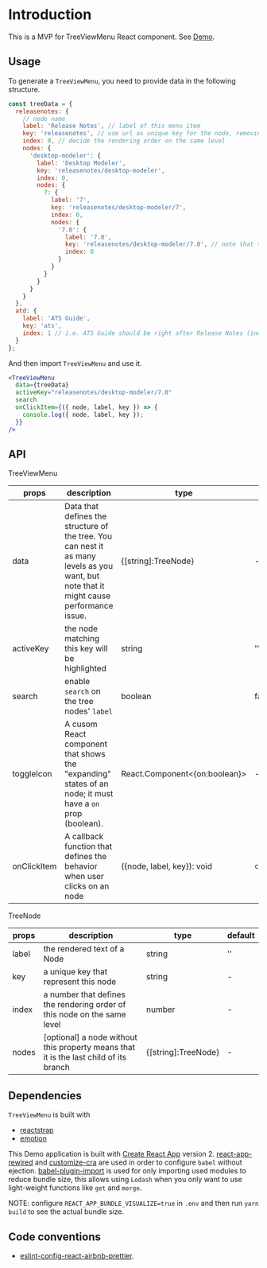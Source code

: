 # Introduction

This is a MVP for TreeViewMenu React component. See [Demo](https://iannbing.github.io/hello-tree-view-menu).

## Usage

To generate a `TreeViewMenu`, you need to provide data in the following structure.

```javascript
const treeData = {
  releasenotes: {
    // node name
    label: 'Release Notes', // label of this menu item
    key: 'releasenotes', // use url as unique key for the node, removing leading and trailing slashes
    index: 0, // decide the rendering order on the same level
    nodes: {
      'desktop-modeler': {
        label: 'Desktop Modeler',
        key: 'releasenotes/desktop-modeler',
        index: 0,
        nodes: {
          7: {
            label: '7',
            key: 'releasenotes/desktop-modeler/7',
            index: 0,
            nodes: {
              '7.0': {
                label: '7.0',
                key: 'releasenotes/desktop-modeler/7.0', // note that the URL is not necessarily reflecting the node path
                index: 0
              }
            }
          }
        }
      }
    }
  },
  atd: {
    label: 'ATS Guide',
    key: 'ats',
    index: 1 // i.e. ATS Guide should be right after Release Notes (index: 0)
  }
};
```

And then import `TreeViewMenu` and use it.

```jsx
<TreeViewMenu
  data={treeData}
  activeKey="releasenotes/desktop-modeler/7.0"
  search
  onClickItem={({ node, label, key }) => {
    console.log({ node, label, key });
  }}
/>
```

## API

TreeViewMenu

| props       | description                                                                                                                              | type                          | default        |
| ----------- | ---------------------------------------------------------------------------------------------------------------------------------------- | ----------------------------- | -------------- |
| data        | Data that defines the structure of the tree. You can nest it as many levels as you want, but note that it might cause performance issue. | {[string]:TreeNode}           | -              |
| activeKey   | the node matching this key will be highlighted                                                                                           | string                        | ''             |
| search      | enable `search` on the tree nodes' `label`                                                                                               | boolean                       | false          |
| toggleIcon  | A cusom React component that shows the "expanding" states of an node; it must have a `on` prop (boolean).                                | React.Component<{on:boolean}> | -              |
| onClickItem | A callback function that defines the behavior when user clicks on an node                                                                | ({node, label, key}): void    | `console.warn` |

TreeNode

| props | description                                                                             | type                | default |
| ----- | --------------------------------------------------------------------------------------- | ------------------- | ------- |
| label | the rendered text of a Node                                                             | string              | ''      |
| key   | a unique key that represent this node                                                   | string              | -       |
| index | a number that defines the rendering order of this node on the same level                | number              | -       |
| nodes | \[optional\] a node without this property means that it is the last child of its branch | {[string]:TreeNode} | -       |

## Dependencies

`TreeViewMenu` is built with

- [reactstrap](https://reactstrap.github.io/)
- [emotion](https://emotion.sh/)

This Demo application is built with [Create React App](https://github.com/facebook/create-react-app) version 2. [react-app-rewired](https://github.com/timarney/react-app-rewired) and [customize-cra](https://github.com/arackaf/customize-cra) are used in order to configure `babel` without ejection. [babel-plugin-import](https://github.com/ant-design/babel-plugin-import) is used for only importing used modules to reduce bundle size, this allows using `Lodash` when you only want to use light-weight functions like `get` and `merge`.

NOTE: configure `REACT_APP_BUNDLE_VISUALIZE=true` in `.env` and then run `yarn build` to see the actual bundle size.

## Code conventions

- [eslint-config-react-airbnb-prettier](https://github.com/iannbing/eslint-config-react-airbnb-prettier).
